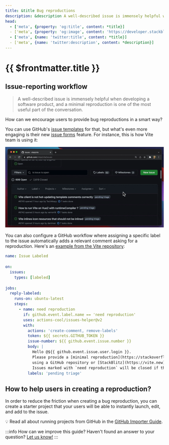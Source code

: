 ```yaml
---
title: &title Bug reproductions
description: &description A well-described issue is immensely helpful when developing a software product, and a minimal reproduction is one of the most useful part of the conversation.
head:
  - ['meta', {property: 'og:title', content: *title}] 
  - ['meta', {property: 'og:image', content: 'https://developer.stackblitz.com/img/og/bug-reproductions.png'}]
  - ['meta', {name: 'twitter:title', content: *title}]
  - ['meta', {name: 'twitter:description', content: *description}]
---
```


# {{ $frontmatter.title }}

## Issue-reporting workflow

> A well-described issue is immensely helpful when developing a software product, and a minimal reproduction is one of the most useful part of the conversation.

How can we encourage users to provide bug reproductions in a smart way?

You can use GitHub's [issue templates](https://docs.github.com/en/communities/using-templates-to-encourage-useful-issues-and-pull-requests/configuring-issue-templates-for-your-repository) for that, but what's even more engaging is their new [issue forms](https://docs.github.com/en/communities/using-templates-to-encourage-useful-issues-and-pull-requests/configuring-issue-templates-for-your-repository#creating-issue-forms) feature. For instance, this is how Vite team is using it:

![Filing an issue in Vite repository](./assets/Vite_issues_template.gif)

You can also configure a GitHub workflow where assigning a specific label to the issue automatically adds a relevant comment asking for a reproduction. Here's an [example from the Vite repository](https://github.com/vitejs/vite/blob/1248b62b9d09b10ce5ea7703d907d69d2167fdca/.github/workflows/issue-labeled.yml#L31):

```yaml
name: Issue Labeled

on:
  issues:
    types: [labeled]

jobs:
  reply-labeled:
    runs-on: ubuntu-latest
    steps:
      - name: need reproduction
        if: github.event.label.name == 'need reproduction'
        uses: actions-cool/issues-helper@v2
        with:
          actions: 'create-comment, remove-labels'
          token: ${{ secrets.GITHUB_TOKEN }}
          issue-number: ${{ github.event.issue.number }}
          body: |
            Hello @${{ github.event.issue.user.login }}. 
            Please provide a [minimal reproduction](https://stackoverflow.com/help/minimal-reproducible-example) 
            using a GitHub repository or [StackBlitz](https://vite.new).
            Issues marked with `need reproduction` will be closed if they have no activity within 3 days.
          labels: 'pending triage'
```

## How to help users in creating a reproduction?

In order to reduce the friction when creating a bug reproduction, you can create a starter project that your users will be able to instantly launch, edit, and add to the issue.

💡 Read all about running projects from GitHub in the [GitHub Importer Guide](/guides/integration/open-from-github).

:::info How can we improve this guide?
Haven't found an answer to your question? [Let us know!](mailto:devrel@stackblitz.com)
:::
